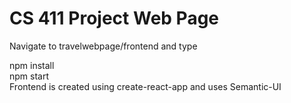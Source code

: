 # CS 411 Project Web Page

Navigate to travelwebpage/frontend and type     

npm install       
npm start     
Frontend is created using create-react-app and uses Semantic-UI
